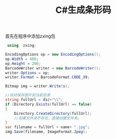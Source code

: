 ﻿---
title: C#生成条形码

tags: C# 笔记

categories: code

---
首先在程序中添加zxing包
```C#
 using  zxing;
```
```C#
EncodingOptions op = new EncodingOptions();
op.Width = 400;
op.Height = 200;
BarcodeWriter writer = new BarcodeWriter();
writer.Options = op;
writer.Format = BarcodeFormat.CODE_39;

Bitmap img = writer.Write(s);

//自动保存图片到当前目录
string fullUrl = dic+"\\";
if (Directory.Exists(fullUrl) == false)
{
    Directory.CreateDirectory(fullUrl);   
    //如果文件夹不存在，直接创建文件夹。
}
var filename = fullUrl + name+ ".jpg";
img.Save(filename, ImageFormat.Jpeg);


```
           


